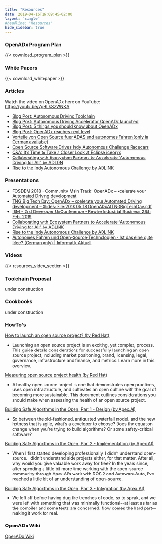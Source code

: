 ```yaml
---
title: "Resources"
date: 2019-04-16T16:09:45+02:00
layout: "single"
#headline: "Resources"
hide_sidebar: true
---
```


### OpenADx Program Plan

{{< download_program_plan >}}

### White Papers

{{< download_whitepaper >}}


### Articles
Watch the video on OpenADx here on YouTube: https://youtu.be/7gHLkSzWNKA

- [Blog Post: Autonomous Driving Toolchain](https://blog.bosch-si.com/developer/autonomous-driving-toolchain)
- [Blog Post: Autonomous Driving Accelerator OpenADx launched](https://blog.bosch-si.com/developer/autonomous-driving-accelerator-openadx-launched)
- [Blog Post: 5 things you should know about OpenADx](https://blog.bosch-si.com/developer/5-things-you-should-know-about-openadx)
- [Blog Post: OpenADx reaches next level](https://blog.bosch-si.com/mobility/openadx-initiative-reaches-next-level/)
- [Vorteile von Open Source fuer ADAS und autonomes Fahren (only in German available)](https://www.elektroniknet.de/elektronik-automotive/assistenzsysteme/vorteile-von-open-source-fuer-adas-und-autonomes-fahren-154085.html)
- [Open Source Software Drives Indy Autonomous Challenge Racecars](https://newsroom.eclipse.org/eclipse-newsletter/2021/june/open-source-software-drives-indy-autonomous-challenge-racecars)
- [Q&A: It’s Time to Take a Closer Look at Eclipse iceoryx](https://newsroom.eclipse.org/eclipse-newsletter/2021/june/qa-it%E2%80%99s-time-take-closer-look-eclipse-iceoryx)
- [Collaborating with Ecosystem Partners to Accelerate “Autonomous Driving for All” by ADLON](https://www.adlinktech.com/en/Connected-Autonomous-Vehicle-Solutions)
- [Rise to the Indy Autonomous Challenge by ADLINK](https://material.adlinktech.com/ADLinkFile/Publication/1549/Solution_Brief-Rise_to_the_Indy_Autonomous_Challenge_05-07-2021.pdf)

### Presentations
- [FOSDEM 2018 - Community Main Track: OpenADx – xcelerate your Automated Driving development](https://fosdem.org/2018/schedule/event/automated_driving)
- [TNG Big Tech Day: OpenADx – xcelerate your Automated Driving development – Slides: File:2018 05 18 OpenADxAtTNGBigTechDay.pdf](https://wiki.eclipse.org/file:2018_05_18_OpenADxAtTNGBigTechDay.pdf)
- [IBM - 2nd Developer UnConference - Rewire Industrial Business 28th Feb. 2019](https://www.meetup.com/Big-Data-Developers-in-Stuttgart/events/256621553/?isFromReg=true&fromJoin=256621553)
- [Collaborating with Ecosystem Partners to Accelerate “Autonomous Driving for All” by ADLINK](https://www.adlinktech.com/en/Connected-Autonomous-Vehicle-Solutions)
- [Rise to the Indy Autonomous Challenge by ADLINK](https://material.adlinktech.com/ADLinkFile/Publication/1549/Solution_Brief-Rise_to_the_Indy_Autonomous_Challenge_05-07-2021.pdf)
- [Autonomes Fahren und Open-Source-Technologien - Ist das eine gute Idee? (German only) | Informatik Aktuell](https://www.informatik-aktuell.de/betrieb/kuenstliche-intelligenz/autonomes-fahren-und-open-source-technologien.html)

### Videos

{{< resources_video_section >}}

### Toolchain Proposal
under construction

### Cookbooks
under construction

### HowTo's
[How to launch an open source project? (by Red Hat)](https://www.redhat.com/en/resources/how-to-launch-an-open-source-project-overview)
- Launching an open source project is an exciting, yet complex, process. This guide details considerations for successfully launching an open source project, including market positioning, brand, licensing, legal, governance, infrastructure and finance, and metrics. Learn more in this overview.

[Measuring open source project health (by Red Hat)](https://www.redhat.com/en/resources/measuring-open-source-health-brief)
- A healthy open source project is one that demonstrates open practices, uses open infrastructure, and cultivates an open culture with the goal of becoming more sustainable. This document outlines considerations you should make when assessing the health of an open source project.

[Building Safe Algorithms in the Open, Part 1 - Design (by Apex.AI)](https://www.apex.ai/post/building-safe-algorithms-in-the-open-part-1-design)
- So between the old-fashioned, antiquated waterfall model, and the new hotness that is agile, what’s a developer to choose? Does the equation change when you’re trying to build algorithms? Or some safety-critical software?

[Building Safe Algorithms in the Open, Part 2 - Implementation (by Apex.AI)](https://www.apex.ai/post/building-safe-algorithms-in-the-open-part-2-implementation)
- When I first started developing professionally, I didn’t understand open-source. I didn’t understand side projects either, for that matter. After all, why would you give valuable work away for free? In the years since, after spending a little bit more time working with the open-source community through Apex.AI’s work with ROS 2 and Autoware.Auto, I’ve reached a little bit of an understanding of open-source.

[Building Safe Algorithms in the Open, Part 3 - Integration (by Apex.AI)](https://www.apex.ai/post/building-safe-algorithms-in-the-open-part-3-integration)
- We left off before having dug the trenches of code, so to speak, and we were left with something that was minimally functional--at least as far as the compiler and some tests are concerned. Now comes the hard part--making it work for real.

### OpenADx Wiki
[OpenADx Wiki](https://wiki.eclipse.org/OpenADx)
